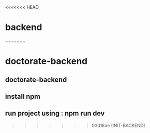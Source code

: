 <<<<<<< HEAD
# backend
=======
# doctorate-backend
## doctorate-backend
## install npm 
## run project using : npm run dev
>>>>>>> 93d18be (INIT-BACKEND)
